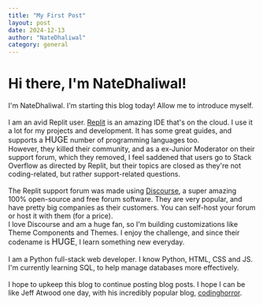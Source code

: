 ```yaml
---
title: "My First Post"
layout: post
date: 2024-12-13
author: "NateDhaliwal"
category: general
---
```

<style>
  .discourseMyBlogComments {
    background-color: #fdfdfd;
  }
</style>
# Hi there, I'm NateDhaliwal!
I'm NateDhaliwal. I'm starting this blog today! Allow me to introduce myself.
<br><br>
I am an avid Replit user. [Replit](https://replit.com) is an amazing IDE that's on the cloud. I use it a lot for my projects and development. It has some great guides, and supports a <big>HUGE</big> number of programming languages too. <br>
However, they killed their community, and as a ex-Junior Moderator on their support forum, which they removed, I feel saddened that users go to Stack Overflow as directed by Replit, but their topics are closed as they're not coding-related, but rather support-related questions.
<br><br>
The Replit support forum was made using [Discourse](https://discourse.org), a super amazing 100% open-source and free forum software. They are very popular, and have pretty big companies as their customers. You can self-host your forum or host it with them (for a price). <br>
I love Discourse and am a huge fan, so I'm building customizations like Theme Components and Themes. I enjoy the challenge, and since their codename is <big>HUGE</big>, I learn something new everyday.
<br><br>
I am a Python full-stack web developer. I know Python, HTML, CSS and JS. I'm currently learning SQL, to help manage databases more effectively.
<br><br>
I hope to upkeep this blog to continue posting blog posts. I hope I can be like Jeff Atwood one day, with his incredibly popular blog, [codinghorror](https://blog.codinghorror.com/).


<div id='discourse-comments' style='background-color: #fdfdfd;'></div>
<meta name='discourse-username' content='NateDhaliwal'>

<script type="text/javascript">
  DiscourseEmbed = {
    discourseUrl: 'https://urban-carnival-x5wxpxv7xxpxf67jq-4200.app.github.dev/',
    discourseEmbedUrl: 'https://natedhaliwal.github.io/blog/post/general/2024/12/13/My-First-Post.html',
    className: 'discourseMyBlogComments',
  };

  (function() {
    var d = document.createElement('script'); d.type = 'text/javascript'; d.async = true;
    d.src = DiscourseEmbed.discourseUrl + 'javascripts/embed.js';
    (document.getElementsByTagName('head')[0] || document.getElementsByTagName('body')[0]).appendChild(d);
  })();
</script>
